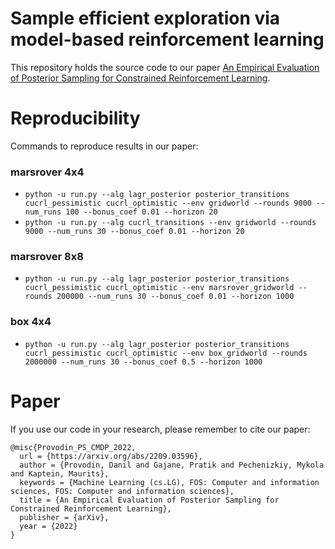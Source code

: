 # Sample efficient exploration via model-based reinforcement learning

This repository holds the source code to our paper [An Empirical Evaluation of Posterior Sampling for Constrained Reinforcement Learning](https://arxiv.org/abs/2209.03596).

# Reproducibility

Commands to reproduce results in our paper:

### marsrover 4x4
- `python -u run.py --alg lagr_posterior posterior_transitions cucrl_pessimistic cucrl_optimistic --env gridworld --rounds 9000 --num_runs 100 --bonus_coef 0.01 --horizon 20`
- `python -u run.py --alg cucrl_transitions --env gridworld --rounds 9000 --num_runs 30 --bonus_coef 0.01 --horizon 20`

### marsrover 8x8
- `python -u run.py --alg lagr_posterior posterior_transitions cucrl_pessimistic cucrl_optimistic --env marsrover_gridworld --rounds 200000 --num_runs 30 --bonus_coef 0.01 --horizon 1000`

### box 4x4
- `python -u run.py --alg lagr_posterior posterior_transitions cucrl_pessimistic cucrl_optimistic --env box_gridworld --rounds 2000000 --num_runs 30 --bonus_coef 0.5 --horizon 1000`


# Paper

If you use our code in your research, please remember to cite our paper:

```
@misc{Provodin_PS_CMDP_2022,
  url = {https://arxiv.org/abs/2209.03596},
  author = {Provodin, Danil and Gajane, Pratik and Pechenizkiy, Mykola and Kaptein, Maurits},
  keywords = {Machine Learning (cs.LG), FOS: Computer and information sciences, FOS: Computer and information sciences},
  title = {An Empirical Evaluation of Posterior Sampling for Constrained Reinforcement Learning},
  publisher = {arXiv},
  year = {2022}
}
```
